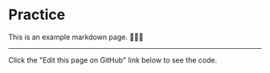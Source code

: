# Practice

This is an example markdown page. 🚀🚀🚀

---

Click the "Edit this page on GitHub" link below to see the code.
